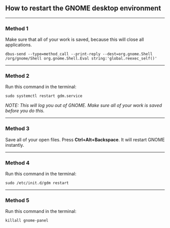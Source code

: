 ## How to restart the GNOME desktop environment

---

### Method 1

Make sure that all of your work is saved, because this will close all applications.

	dbus-send --type=method_call --print-reply --dest=org.gnome.Shell /org/gnome/Shell org.gnome.Shell.Eval string:'global.reexec_self()'

---
### Method 2

Run this command in the terminal:

	sudo systemctl restart gdm.service
	
*NOTE: This will log you out of GNOME. Make sure all of your work is saved before you do this.*
	
---
### Method 3

Save all of your open files.
Press **Ctrl+Alt+Backspace**. It will restart GNOME instantly.

---
### Method 4

Run this command in the terminal:

	sudo /etc/init.d/gdm restart
	
---
### Method 5

Run this command in the terminal:

	killall gnome-panel
